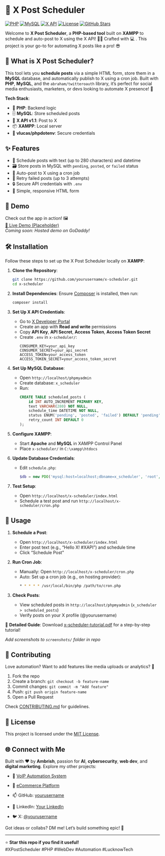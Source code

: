 # 🚀 X Post Scheduler

[![PHP](https://img.shields.io/badge/PHP-7.4+-777BB4?logo=php)](https://www.php.net/)
[![MySQL](https://img.shields.io/badge/MySQL-8.0+-4479A1?logo=mysql)](https://www.mysql.com/)
[![X API](https://img.shields.io/badge/X_API-v1.1-1DA1F2?logo=x)](https://developer.x.com/)
[![License](https://img.shields.io/badge/License-MIT-green)](LICENSE)
[![GitHub Stars](https://img.shields.io/github/stars/yourusername/x-scheduler?style=social)](https://github.com/yourusername/x-scheduler/stargazers)

Welcome to **X Post Scheduler**, a **PHP-based tool** built on **XAMPP** to schedule and auto-post to X using the X API! 📅✨ Crafted with 💻 . This project is your go-to for automating X posts like a pro! 😎

## 📝 What is X Post Scheduler?

This tool lets you **schedule posts** via a simple HTML form, store them in a **MySQL** database, and automatically publish to X using a cron job. Built with **PHP**, **MySQL**, and the `abraham/twitteroauth` library, it’s perfect for social media enthusiasts, marketers, or devs looking to automate X presence! 🚀

**Tech Stack**:
- 🐘 **PHP**: Backend logic
- 🗄️ **MySQL**: Store scheduled posts
- 📡 **X API v1.1**: Post to X
- 📦 **XAMPP**: Local server
- 🔐 **vlucas/phpdotenv**: Secure credentials

## ✨ Features

- 📝 Schedule posts with text (up to 280 characters) and datetime
- 🗃️ Store posts in MySQL with `pending`, `posted`, or `failed` status
- 🤖 Auto-post to X using a cron job
- 🔄 Retry failed posts (up to 3 attempts)
- 🔒 Secure API credentials with `.env`
- 📱 Simple, responsive HTML form

## 🎥 Demo

Check out the app in action! 🖼️  
[🔗 Live Demo (Placeholder)](https://yourdomain.com/x-scheduler)  
*Coming soon: Hosted demo on GoDaddy!*

## 🛠️ Installation

Follow these steps to set up the X Post Scheduler locally on **XAMPP**:

1. **Clone the Repository**:
   ```bash
   git clone https://github.com/yourusername/x-scheduler.git
   cd x-scheduler
   ```

2. **Install Dependencies**:
   Ensure [Composer](https://getcomposer.org/) is installed, then run:
   ```bash
   composer install
   ```

3. **Set Up X API Credentials**:
   - Go to [X Developer Portal](https://developer.x.com/)
   - Create an app with **Read and write** permissions
   - Copy **API Key**, **API Secret**, **Access Token**, **Access Token Secret**
   - Create `.env` in `x-scheduler/`:
     ```env
     CONSUMER_KEY=your_api_key
     CONSUMER_SECRET=your_api_secret
     ACCESS_TOKEN=your_access_token
     ACCESS_TOKEN_SECRET=your_access_token_secret
     ```

4. **Set Up MySQL Database**:
   - Open `http://localhost/phpmyadmin`
   - Create database: `x_scheduler`
   - Run:
     ```sql
     CREATE TABLE scheduled_posts (
         id INT AUTO_INCREMENT PRIMARY KEY,
         text VARCHAR(280) NOT NULL,
         schedule_time DATETIME NOT NULL,
         status ENUM('pending', 'posted', 'failed') DEFAULT 'pending',
         retry_count INT DEFAULT 0
     );
     ```

5. **Configure XAMPP**:
   - Start **Apache** and **MySQL** in XAMPP Control Panel
   - Place `x-scheduler/` in `C:\xampp\htdocs`

6. **Update Database Credentials**:
   - Edit `schedule.php`:
     ```php
     $db = new PDO('mysql:host=localhost;dbname=x_scheduler', 'root', '');
     ```

7. **Test Setup**:
   - Open `http://localhost/x-scheduler/index.html`
   - Schedule a test post and run `http://localhost/x-scheduler/cron.php`

## 🚀 Usage

1. **Schedule a Post**:
   - Open `http://localhost/x-scheduler/index.html`
   - Enter post text (e.g., “Hello X! #XAPI”) and schedule time
   - Click “Schedule Post”

2. **Run Cron Job**:
   - Manually: Open `http://localhost/x-scheduler/cron.php`
   - Auto: Set up a cron job (e.g., on hosting provider):
     ```bash
     * * * * * /usr/local/bin/php /path/to/cron.php
     ```

3. **Check Posts**:
   - View scheduled posts in `http://localhost/phpmyadmin` (`x_scheduler > scheduled_posts`)
   - Verify posts on your X profile (@yourusername)

📖 **Detailed Guide**: Download [x-scheduler-tutorial.pdf](x-scheduler-tutorial.pdf) for a step-by-step tutorial!


*Add screenshots to `screenshots/` folder in repo*

## 🤝 Contributing

Love automation? Want to add features like media uploads or analytics? 🌟  
1. Fork the repo
2. Create a branch: `git checkout -b feature-name`
3. Commit changes: `git commit -m "Add feature"`
4. Push: `git push origin feature-name`
5. Open a Pull Request

Check [CONTRIBUTING.md](CONTRIBUTING.md) for guidelines.

## 📜 License

This project is licensed under the [MIT License](LICENSE).

## 🌐 Connect with Me

Built with ❤️ by **Ambrish**,  passion for **AI**, **cybersecurity**, **web dev**, and **digital marketing**. Explore my other projects:
- 💼 [VoIP Automation System](https://github.com/ambristech/voip-automation)
- 🛒 [eCommerce Platform](https://github.com/ambristech/ecommerce-platform)

- 📫 GitHub: [yourusername](https://github.com/ambristech)
- 🔗 LinkedIn: [Your LinkedIn](https://linkedin.com/in/ambristech)
- 🐦 X: [@yourusername](https://x.com/ambristech)

Got ideas or collabs? DM me! Let’s build something epic! 🚀

---

⭐ **Star this repo if you find it useful!**  
#XPostScheduler #PHP #WebDev #Automation #LucknowTech
